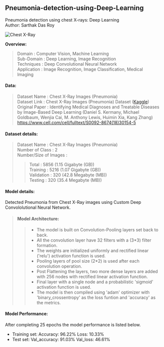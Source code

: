 ## Pneumonia-detection-using-Deep-Learning
Pneumonia detection using chest X-rays: Deep Learning <br /> 
Author: Sarthak Das Roy

![Chest X-Ray](https://user-images.githubusercontent.com/48868854/78462200-c42bdd80-76c7-11ea-8c6d-857debe39c6f.png)

__Overview:__  
> Domain             : Computer Vision, Machine Learning <br /> 
> Sub-Domain         : Deep Learning, Image Recognition <br />
> Techniques         : Deep Convolutional Neural Network <br />
> Application        : Image Recognition, Image Classification, Medical Imaging <br />

 #### Data:  
> Dataset Name     : Chest X-Ray Images (Pneumonia) <br /> 
> Dataset Link     : Chest X-Ray Images (Pneumonia) Dataset ([Kaggle](https://www.kaggle.com/paultimothymooney/chest-xray-pneumonia)) <br /> 
> Original Paper   : Identifying Medical Diagnoses and Treatable Diseases by Image-Based Deep Learning
                   (Daniel S. Kermany, Michael Goldbaum, Wenjia Cai, M. Anthony Lewis, Huimin Xia, Kang Zhang)
                   https://www.cell.com/cell/fulltext/S0092-8674(18)30154-5 <br /> 

 #### Dataset details:
> Dataset Name            : Chest X-Ray Images (Pneumonia) <br /> 
> Number of Class         : 2 <br /> 
> Number/Size of Images   :  <br /> 
>> Total      : 5856 (1.15 Gigabyte (GB)) <br /> 
>> Training   : 5216 (1.07 Gigabyte (GB)) <br /> 
>> Validation : 320  (42.8 Megabyte (MB)) <br /> 
>> Testing    : 320  (35.4 Megabyte (MB)) <br /> 


 #### Model details: <br /> 

Detected Pneumonia from Chest X-Ray images using Custom Deep Convololutional Neural Network. <br /> 
> #### Model Architecture: 
>> - The model is built on Convolution-Pooling layers set back to back. <br />
>> - All the convolution layer have 32 filters with a (3*3) filter formation. <br />
>> - The weights are initialized uniformly and rectified linear ('relu') activation function is used. <br />
>> - Pooling layers of pool size (2*2) is used after each convolution operation. <br />
>> - Post Flattening the layers, two more dense layers are added with 256 nodes with rectified linear activation function. <br />
>> - Final layer with a single node and a probabilistic 'sigmoid' activation function is used. <br />
>> - The model is then compiled using 'adam' optimizer with 'binary_crossentropy' as the loss funtion and 'accuracy' as the metrics. <br />


 #### Model Performance: <br />


After completing 25 epochs the model performance is listed below. <br />

- Training set: Accuracy: 96.22% Loss: 10.33% <br />
- Test set: Val_accuracy: 91.03% Val_loss: 46.61% <br />
